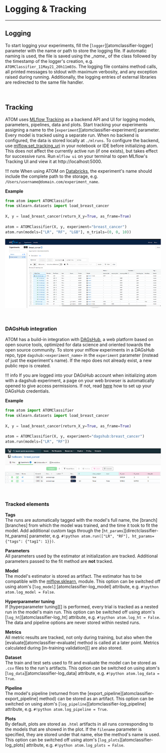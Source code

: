 # Logging & Tracking
--------------------

## Logging

To start logging your experiments, fill the [`logger`][atomclassifier-logger]
parameter with the name or path to store the logging file. If automatic
naming is used, the file is saved using the \__name__ of the class
followed by the timestamp of the logger's creation, e.g.
`ATOMClassifier_11May21_20h11m03s`. The logging file contains method
calls, all printed messages to stdout with maximum verbosity, and any
exception raised during running. Additionally, the logging entries of
external libraries are redirected to the same file handler.

<br>

## Tracking

ATOM uses [MLflow Tracking](https://www.mlflow.org/docs/latest/tracking.html)
as a backend API and UI for logging models, parameters, pipelines, data
and plots. Start tracking your experiments assigning a name to the
[`experiment`][atomclassifier-experiment] parameter. Every model is
tracked using a separate run. When no backend is configured, the data is
stored locally at `./mlruns`. To configure the backend, use
[mlflow.set_tracking_uri](https://www.mlflow.org/docs/latest/python_api/mlflow.html#mlflow.set_tracking_uri)
in your notebook or IDE before initializing atom. This does not affect
the currently active run (if one exists), but takes effect for successive
runs. Run `mlflow ui` on your terminal to open MLflow's Tracking UI and 
view it at http://localhost:5000.

!!! note
    When using ATOM on [Databricks](https://databricks.com/), the
    experiment's name should include the complete path to the storage,
    e.g. `/Users/username@domain.com/experiment_name`.


**Example**

```python
from atom import ATOMClassifier
from sklearn.datasets import load_breast_cancer

X, y = load_breast_cancer(return_X_y=True, as_frame=True)

atom = ATOMClassifier(X, y, experiment="breast_cancer")
atom.run(models=["LR", "RF", "LGB"], n_trials=(0, 0, 10))
```

![MLflow](../img/mlflow.png)

<br>

### DAGsHub integration

ATOM has a build-in integration with [DAGsHub](https://dagshub.com/), a
web platform based on open source tools, optimized for data science and
oriented towards the open source community. To store your mlflow experiments
in a DAGsHub repo, type `dagshub:<experiment_name>` in the `experiment`
parameter (instead of just the experiment's name). If the repo does not
already exist, a new public repo is created.

!!! info
    If you are logged into your DAGsHub account when initializing atom
    with a dagshub experiment, a page on your web browser is automatically
    opened to give access permissions. If not, read [here](https://dagshub.com/docs/integration_guide/mlflow_tracking/#3-set-up-your-credentials)
    how to set up your DAGsHub credentials.

**Example**

```python
from atom import ATOMClassifier
from sklearn.datasets import load_breast_cancer

X, y = load_breast_cancer(return_X_y=True, as_frame=True)

atom = ATOMClassifier(X, y, experiment="dagshub:breast_cancer")
atom.run(models=["LR", "RF"])
```

![DAGsHub](../img/dagshub.png)

<br>

### Tracked elements

**Tags**<br>
The runs are automatically tagged with the model's full name, the [branch][branches]
from which the model was trained, and the time it took to fit the model.
Add additional custom tags through the [`ht_params`][directclassifier-ht_params]
parameter, e.g. 
`#!python atom.run(["LR", "RF"], ht_params={"tags": {"tag1": 1}})`.

**Parameters**<br>
All parameters used by the estimator at initialization are tracked. Additional
parameters passed to the fit method are **not** tracked.

**Model**<br>
The model's estimator is stored as artifact. The estimator has to be
compatible with the [mlflow.sklearn](https://www.mlflow.org/docs/latest/python_api/mlflow.sklearn.html),
module. This option can be switched off using atom's [`log_model`]
[atomclassifier-log_model] attribute, e.g. `#!python atom.log_model = False`.

**Hyperparameter tuning**<br>
If [hyperparameter tuning][] is performed, every trial is tracked as a nested
run in the model's main run. This option can be switched off using atom's
[`log_ht`][atomclassifier-log_ht] attribute, e.g. `#!python atom.log_ht = False`.
The data and pipeline options are never stored within nested runs.

**Metrics**<br>
All metric results are tracked, not only during training, but also when
the [evaluate][atomclassifier-evaluate] method is called at a later point.
Metrics calculated during [in-training validation][] are also stored.

**Dataset**<br>
The train and test sets used to fit and evaluate the model can be stored
as `.csv` files to the run's artifacts. This option can be switched on
using atom's [`log_data`][atomclassifier-log_data] attribute, e.g.
`#!python atom.log_data = True`.

**Pipeline**<br>
The model's pipeline (returned from the [export_pipeline][atomclassifier-export_pipeline]
method) can be stored as an artifact. This option can be switched on
using atom's [`log_pipeline`][atomclassifier-log_pipeline] attribute,
e.g. `#!python atom.log_pipeline = True`.

**Plots**<br>
By default, plots are stored as `.html` artifacts in all runs corresponding
to the models that are showed in the plot. If the `filename` parameter is
specified, they are stored under that name, else the method's name is used.
This option can be switched off using atom's [`log_plots`][atomclassifier-log_plots]
attribute, e.g. `#!python atom.log_plots = False`.
